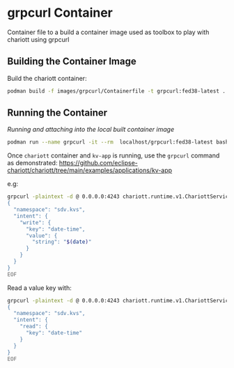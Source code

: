 # grpcurl Container

Container file to a build a container image used as toolbox to play with chariott using grpcurl 

## Building the Container Image

Build the chariott container:
```bash
podman build -f images/grpcurl/Containerfile -t grpcurl:fed38-latest .
```
  
## Running the Container

_Running and attaching into the local built container image_
```bash
podman run --name grpcurl -it --rm  localhost/grpcurl:fed38-latest bash
```

Once `chariott` container and `kv-app` is running, use the `grpcurl` command as demonstrated:
https://github.com/eclipse-chariott/chariott/tree/main/examples/applications/kv-app  
  
e.g:  

```bash
grpcurl -plaintext -d @ 0.0.0.0:4243 chariott.runtime.v1.ChariottService/Fulfill <<EOF
{
  "namespace": "sdv.kvs",
  "intent": {
    "write": {
      "key": "date-time",
      "value": {
        "string": "$(date)"
      }
    }
  }
}
EOF
```

Read a value key with:  

```bash
grpcurl -plaintext -d @ 0.0.0.0:4243 chariott.runtime.v1.ChariottService/Fulfill <<EOF
{
  "namespace": "sdv.kvs",
  "intent": {
    "read": {
      "key": "date-time"
    }
  }
}
EOF
```
